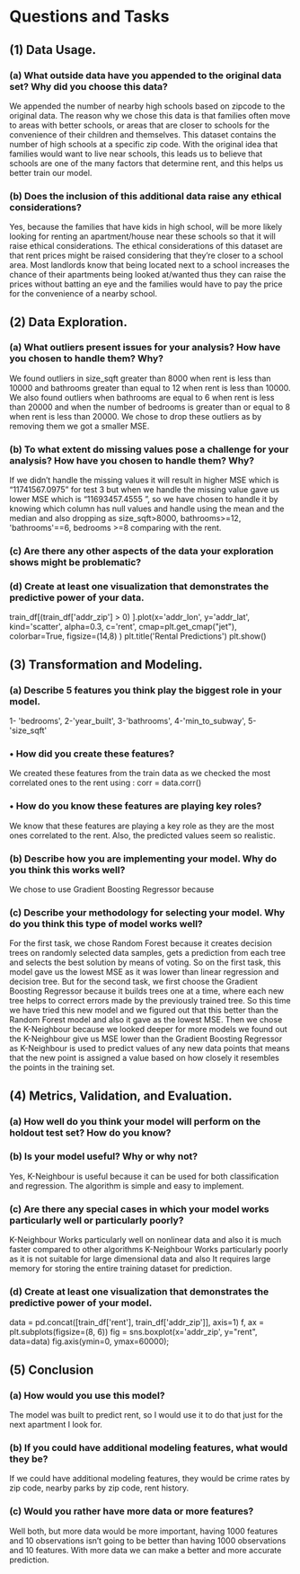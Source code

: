 # Questions and Tasks
## (1) Data Usage.
### (a) What outside data have you appended to the original data set? Why did you choose this data?
We appended the number of nearby high schools based on zipcode to the original data. The reason why we chose this data is that families often move to areas with better schools, or areas that are closer to schools for the convenience of their children and themselves. This dataset contains the number of high schools at a specific zip code. With the original idea that families would want to live near schools, this leads us to believe that schools are one of the many factors that determine rent, and this helps us better train our model.
### (b) Does the inclusion of this additional data raise any ethical considerations?
Yes, because the families that have kids in high school, will be more likely looking for renting an apartment/house near these schools so that it will raise ethical considerations. The ethical considerations of this dataset are that rent prices might be raised considering that they’re closer to a school area. Most landlords know that being located next to a school increases the chance of their apartments being looked at/wanted thus they can raise the prices without batting an eye and the families would have to pay the price for the convenience of a nearby school.
## (2) Data Exploration.
### (a) What outliers present issues for your analysis? How have you chosen to handle them? Why?
We found outliers in size_sqft greater than 8000 when rent is less than 10000 and bathrooms greater than equal to 12 when rent is less than 10000.  We also found outliers when bathrooms are equal to 6 when rent is less than 20000 and when the number of bedrooms is greater than or equal to 8 when rent is less than 20000. We chose to drop these outliers as by removing them we got a smaller MSE. 
### (b) To what extent do missing values pose a challenge for your analysis? How have you chosen to handle them? Why?
If we didn’t handle the missing values it will result in higher MSE which is “11741567.0975” for test 3 but when we handle the missing value gave us lower MSE which is “11693457.4555 ”, so we have chosen to handle it by knowing which column has null values and handle using the mean and the median and also dropping as size_sqft>8000,  bathrooms>=12, 'bathrooms'==6, bedrooms >=8 comparing with the rent.
### (c) Are there any other aspects of the data your exploration shows might be problematic?
### (d) Create at least one visualization that demonstrates the predictive power of your data.
train_df[(train_df['addr_zip'] > 0) ].plot(x='addr_lon', y='addr_lat', kind='scatter', alpha=0.3, c='rent', cmap=plt.get_cmap("jet"), colorbar=True, figsize=(14,8) )
plt.title('Rental Predictions')
plt.show()

 
## (3) Transformation and Modeling.
### (a) Describe 5 features you think play the biggest role in your model.
1- 'bedrooms', 
2-'year_built', 
3-'bathrooms', 
4-'min_to_subway', 
5-'size_sqft'
### • How did you create these features?
We created these features from the train data as we checked the most correlated ones to the rent using :
corr = data.corr()
### • How do you know these features are playing key roles?
We know that these features are playing a key role as they are the most ones correlated to the rent. Also, the predicted values seem so realistic.
### (b) Describe how you are implementing your model. Why do you think this works well?
We chose to use Gradient Boosting Regressor because 
### (c) Describe your methodology for selecting your model. Why do you think this type of model works well?
For the first task, we chose Random Forest because it creates decision trees on randomly selected data samples, gets a prediction from each tree and selects the best solution by means of voting. So on the first task, this model gave us the lowest MSE as it was lower than linear regression and decision tree.
But for the second task, we first choose the Gradient Boosting Regressor because it builds trees one at a time, where each new tree helps to correct errors made by the previously trained tree. So this time we have tried this new model and we figured out that this better than the Random Forest model and also it gave as the lowest MSE.
Then we chose the  K-Neighbour because we looked deeper for more models we found out the K-Neighbour give us MSE lower than the Gradient Boosting Regressor as K-Neighbour is used to predict values of any new data points that means that the new point is assigned a value based on how closely it resembles the points in the training set.
 
## (4) Metrics, Validation, and Evaluation.
### (a) How well do you think your model will perform on the holdout test set? How do you know?
 
### (b) Is your model useful? Why or why not?
Yes, K-Neighbour is useful because it can be used for both classification and regression. The algorithm is simple and easy to implement.
### (c) Are there any special cases in which your model works particularly well or particularly poorly?
K-Neighbour Works particularly well on nonlinear data and also it is much faster compared to other algorithms
K-Neighbour Works particularly poorly as it is not suitable for large dimensional data and also It requires large memory for storing the entire training dataset for prediction.
### (d) Create at least one visualization that demonstrates the predictive power of your model.
data = pd.concat([train_df['rent'], train_df['addr_zip']], axis=1)
f, ax = plt.subplots(figsize=(8, 6))
fig = sns.boxplot(x='addr_zip', y="rent", data=data)
fig.axis(ymin=0, ymax=60000);

 
## (5) Conclusion
### (a) How would you use this model?
The model was built to predict rent, so I would use it to do that just for the next apartment I look for.
### (b) If you could have additional modeling features, what would they be?
If we could have additional modeling features, they would be crime rates by zip code, nearby parks by zip code, rent history.
### (c) Would you rather have more data or more features?
Well both, but more data would be more important, having 1000 features and 10 observations isn’t going to be better than having 1000 observations and 10 features. With more data we can make a better and more accurate prediction.
 
 
 
 
 
 

